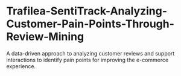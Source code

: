 # Trafilea-SentiTrack-Analyzing-Customer-Pain-Points-Through-Review-Mining
A data-driven approach to analyzing customer reviews and support interactions to identify pain points for improving the e-commerce experience.
